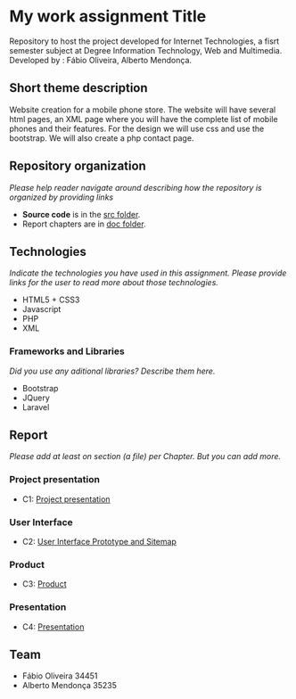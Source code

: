 # My work assignment Title

Repository to host the project developed for Internet Technologies, a fisrt semester subject at Degree Information Technology, Web and Multimedia. Developed by : Fábio Oliveira, Alberto Mendonça.

## Short theme description

Website creation for a mobile phone store. The website will have several html pages, an XML page where you will have the complete list of mobile phones and their features. For the design we will use css and use the bootstrap. We will also create a php contact page.

## Repository organization

_Please help reader navigate around describing how the repository is organized by providing links_
* **Source code** is in the [src folder](https://github.com/LojaTelemoveisTI/report/src).
* Report chapters are in [doc folder](https://github.com/exemploTrabalhoLojaTelemoveisTI/report/doc).

## Technologies

_Indicate the technologies you have used in this assignment. Please provide links for the user to read more about those technologies._
* HTML5 + CSS3
* Javascript
* PHP
* XML
### Frameworks and Libraries

_Did you use any aditional libraries? Describe them here._
* Bootstrap
* JQuery
* Laravel

## Report
_Please add at least on section (a file) per Chapter. But you can add more._

### Project presentation
* C1: [Project presentation](doc/c1.md)
### User Interface 
* C2: [User Interface Prototype and Sitemap](doc/c2.md)
### Product
* C3: [Product](doc/c3.md)
### Presentation
* C4: [Presentation](doc/c4.md)

## Team
* Fábio Oliveira 34451
* Alberto Mendonça 35235
